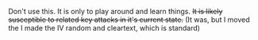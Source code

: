 Don't use this.  It is only to play around and learn things.
~~It is likely susceptible to related key attacks in it's current state.~~ (It was, but I moved the I made the IV random and cleartext, which is standard)

